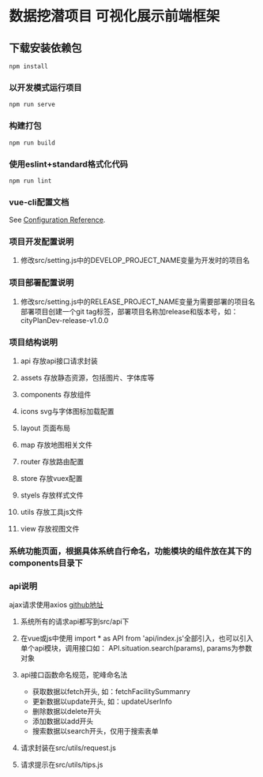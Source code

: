# 数据挖潜项目 可视化展示前端框架

## 下载安装依赖包
```
npm install
```

### 以开发模式运行项目
```
npm run serve
```

### 构建打包
```
npm run build
```

### 使用eslint+standard格式化代码
```
npm run lint
```

### vue-cli配置文档
See [Configuration Reference](https://cli.vuejs.org/config/).

### 项目开发配置说明

1. 修改src/setting.js中的DEVELOP_PROJECT_NAME变量为开发时的项目名

### 项目部署配置说明

1. 修改src/setting.js中的RELEASE_PROJECT_NAME变量为需要部署的项目名
    部署项目创建一个git tag标签，部署项目名称加release和版本号，如：cityPlanDev-release-v1.0.0

### 项目结构说明

1. api 存放api接口请求封装

2. assets 存放静态资源，包括图片、字体库等

3. components 存放组件

4. icons svg与字体图标加载配置

5. layout 页面布局

6. map 存放地图相关文件

7. router 存放路由配置

8. store 存放vuex配置

9. styels 存放样式文件

10. utils 存放工具js文件

11. view 存放视图文件

### 系统功能页面，根据具体系统自行命名，功能模块的组件放在其下的components目录下

### api说明

ajax请求使用axios [github地址](https://github.com/axios/axios)

1. 系统所有的请求api都写到src/api下
    

2. 在vue或js中使用 import * as API from 'api/index.js'全部引入，也可以引入单个api模块，调用接口如： API.situation.search(params), params为参数对象

3. api接口函数命名规范，驼峰命名法
    * 获取数据以fetch开头, 如：fetchFacilitySummanry
    * 更新数据以update开头, 如：updateUserInfo
    * 删除数据以delete开头
    * 添加数据以add开头
    * 搜索数据以search开头，仅用于搜索表单

4. 请求封装在src/utils/request.js

5. 请求提示在src/utils/tips.js